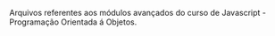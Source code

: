 Arquivos referentes aos módulos avançados do curso de Javascript - Programação Orientada á Objetos.
